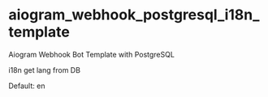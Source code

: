 # aiogram_webhook_postgresql_i18n_template
Aiogram Webhook Bot Template with PostgreSQL
<p>i18n get lang from DB
<p>Default: en
